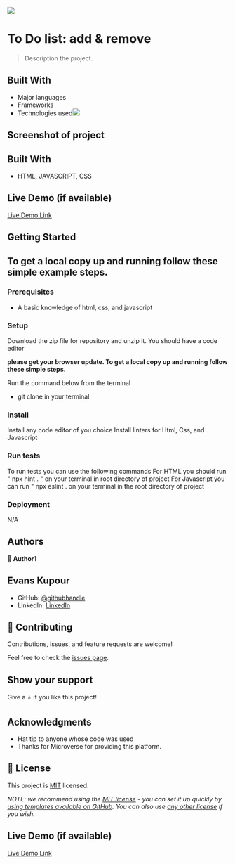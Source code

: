 ![](https://img.shields.io/badge/Microverse-blueviolet)

# To Do list: add & remove

> Description the project.


## Built With

- Major languages
- Frameworks
- Technologies used![](https://img.shields.io/badge/Microverse-blueviolet)


## Screenshot of project


## Built With

- HTML, JAVASCRIPT, CSS

## Live Demo (if available)

[Live Demo Link](https://)


## Getting Started

## To get a local copy up and running follow these simple example steps.

### Prerequisites

* A basic knowledge of html, css, and javascript

### Setup

Download the zip file for repository and unzip it.
You should have a code editor

**please get your browser update. To get a local copy up and running follow these simple steps.**

Run the command below from the terminal

- git clone in your terminal

### Install

Install any code editor of you choice
Install linters for Html, Css, and Javascript

### Run tests

To run tests you can use the following commands
For HTML you should run " npx hint . " on your terminal in root directory of project
For Javascript you can run " npx eslint . on your terminal in the root directory of project

### Deployment

N/A

## Authors

👤 **Author1**
## Evans Kupour

- GitHub: [@githubhandle](https://github.com/doheera-kosi)
- LinkedIn: [LinkedIn](https://www.linkedin.com/in/evans-kupour-1879421a3/)


## 🤝 Contributing

Contributions, issues, and feature requests are welcome!

Feel free to check the [issues page](../../issues/).

## Show your support

Give a ⭐️ if you like this project!

## Acknowledgments

- Hat tip to anyone whose code was used
- Thanks for Microverse for providing this platform.

## 📝 License

This project is [MIT](./LICENSE) licensed.

_NOTE: we recommend using the [MIT license](https://choosealicense.com/licenses/mit/) - you can set it up quickly by [using templates available on GitHub](https://docs.github.com/en/communities/setting-up-your-project-for-healthy-contributions/adding-a-license-to-a-repository). You can also use [any other license](https://choosealicense.com/licenses/) if you wish._

## Live Demo (if available)

[Live Demo Link](https://livedemo.com)